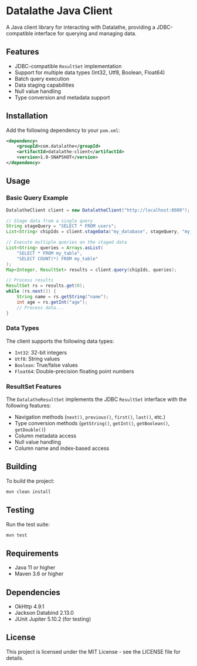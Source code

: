 # Datalathe Java Client

A Java client library for interacting with Datalathe, providing a JDBC-compatible interface for querying and managing data.

## Features

- JDBC-compatible `ResultSet` implementation
- Support for multiple data types (Int32, Utf8, Boolean, Float64)
- Batch query execution
- Data staging capabilities
- Null value handling
- Type conversion and metadata support

## Installation

Add the following dependency to your `pom.xml`:

```xml
<dependency>
    <groupId>com.datalathe</groupId>
    <artifactId>datalathe-client</artifactId>
    <version>1.0-SNAPSHOT</version>
</dependency>
```

## Usage

### Basic Query Example

```java
DatalatheClient client = new DatalatheClient("http://localhost:8080");

// Stage data from a single query
String stageQuery = "SELECT * FROM users";
List<String> chipIds = client.stageData("my_database", stageQuery, "my_table");

// Execute multiple queries on the staged data
List<String> queries = Arrays.asList(
    "SELECT * FROM my_table",
    "SELECT COUNT(*) FROM my_table"
);
Map<Integer, ResultSet> results = client.query(chipIds, queries);

// Process results
ResultSet rs = results.get(0);
while (rs.next()) {
    String name = rs.getString("name");
    int age = rs.getInt("age");
    // Process data...
}
```

### Data Types

The client supports the following data types:

- `Int32`: 32-bit integers
- `Utf8`: String values
- `Boolean`: True/false values
- `Float64`: Double-precision floating point numbers

### ResultSet Features

The `DatalatheResultSet` implements the JDBC `ResultSet` interface with the following features:

- Navigation methods (`next()`, `previous()`, `first()`, `last()`, etc.)
- Type conversion methods (`getString()`, `getInt()`, `getBoolean()`, `getDouble()`)
- Column metadata access
- Null value handling
- Column name and index-based access

## Building

To build the project:

```bash
mvn clean install
```

## Testing

Run the test suite:

```bash
mvn test
```

## Requirements

- Java 11 or higher
- Maven 3.6 or higher

## Dependencies

- OkHttp 4.9.1
- Jackson Databind 2.13.0
- JUnit Jupiter 5.10.2 (for testing)

## License

This project is licensed under the MIT License - see the LICENSE file for details.
